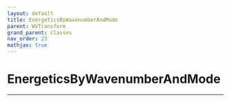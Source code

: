 ```yaml
---
layout: default
title: EnergeticsByWavenumberAndMode
parent: WVTransform
grand_parent: Classes
nav_order: 23
mathjax: true
---
```


#  EnergeticsByWavenumberAndMode




---

